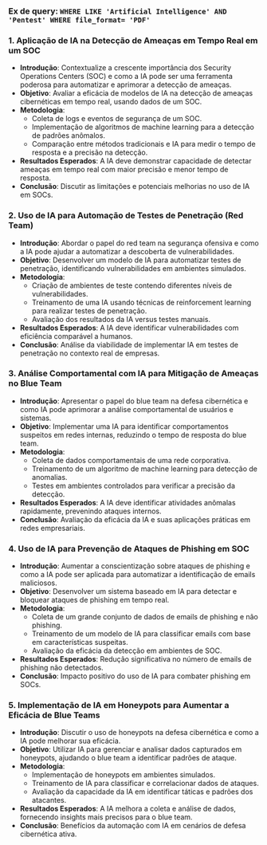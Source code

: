 ### Ex de query: `WHERE LIKE 'Artificial Intelligence' AND 'Pentest' WHERE file_format= 'PDF'`
### 1. **Aplicação de IA na Detecção de Ameaças em Tempo Real em um SOC**

- **Introdução**: Contextualize a crescente importância dos Security Operations Centers (SOC) e como a IA pode ser uma ferramenta poderosa para automatizar e aprimorar a detecção de ameaças.
- **Objetivo**: Avaliar a eficácia de modelos de IA na detecção de ameaças cibernéticas em tempo real, usando dados de um SOC.
- **Metodologia**:
    - Coleta de logs e eventos de segurança de um SOC.
    - Implementação de algoritmos de machine learning para a detecção de padrões anômalos.
    - Comparação entre métodos tradicionais e IA para medir o tempo de resposta e a precisão na detecção.
- **Resultados Esperados**: A IA deve demonstrar capacidade de detectar ameaças em tempo real com maior precisão e menor tempo de resposta.
- **Conclusão**: Discutir as limitações e potenciais melhorias no uso de IA em SOCs.

### 2. **Uso de IA para Automação de Testes de Penetração (Red Team)**

- **Introdução**: Abordar o papel do red team na segurança ofensiva e como a IA pode ajudar a automatizar a descoberta de vulnerabilidades.
- **Objetivo**: Desenvolver um modelo de IA para automatizar testes de penetração, identificando vulnerabilidades em ambientes simulados.
- **Metodologia**:
    - Criação de ambientes de teste contendo diferentes níveis de vulnerabilidades.
    - Treinamento de uma IA usando técnicas de reinforcement learning para realizar testes de penetração.
    - Avaliação dos resultados da IA versus testes manuais.
- **Resultados Esperados**: A IA deve identificar vulnerabilidades com eficiência comparável a humanos.
- **Conclusão**: Análise da viabilidade de implementar IA em testes de penetração no contexto real de empresas.

### 3. **Análise Comportamental com IA para Mitigação de Ameaças no Blue Team**

- **Introdução**: Apresentar o papel do blue team na defesa cibernética e como IA pode aprimorar a análise comportamental de usuários e sistemas.
- **Objetivo**: Implementar uma IA para identificar comportamentos suspeitos em redes internas, reduzindo o tempo de resposta do blue team.
- **Metodologia**:
    - Coleta de dados comportamentais de uma rede corporativa.
    - Treinamento de um algoritmo de machine learning para detecção de anomalias.
    - Testes em ambientes controlados para verificar a precisão da detecção.
- **Resultados Esperados**: A IA deve identificar atividades anômalas rapidamente, prevenindo ataques internos.
- **Conclusão**: Avaliação da eficácia da IA e suas aplicações práticas em redes empresariais.

### 4. **Uso de IA para Prevenção de Ataques de Phishing em SOC**

- **Introdução**: Aumentar a conscientização sobre ataques de phishing e como a IA pode ser aplicada para automatizar a identificação de emails maliciosos.
- **Objetivo**: Desenvolver um sistema baseado em IA para detectar e bloquear ataques de phishing em tempo real.
- **Metodologia**:
    - Coleta de um grande conjunto de dados de emails de phishing e não phishing.
    - Treinamento de um modelo de IA para classificar emails com base em características suspeitas.
    - Avaliação da eficácia da detecção em ambientes de SOC.
- **Resultados Esperados**: Redução significativa no número de emails de phishing não detectados.
- **Conclusão**: Impacto positivo do uso de IA para combater phishing em SOCs.

### 5. **Implementação de IA em Honeypots para Aumentar a Eficácia de Blue Teams**

- **Introdução**: Discutir o uso de honeypots na defesa cibernética e como a IA pode melhorar sua eficácia.
- **Objetivo**: Utilizar IA para gerenciar e analisar dados capturados em honeypots, ajudando o blue team a identificar padrões de ataque.
- **Metodologia**:
    - Implementação de honeypots em ambientes simulados.
    - Treinamento de IA para classificar e correlacionar dados de ataques.
    - Avaliação da capacidade da IA em identificar táticas e padrões dos atacantes.
- **Resultados Esperados**: A IA melhora a coleta e análise de dados, fornecendo insights mais precisos para o blue team.
- **Conclusão**: Benefícios da automação com IA em cenários de defesa cibernética ativa.